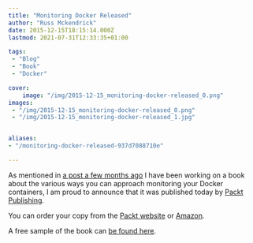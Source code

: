 ```yaml
---
title: "Monitoring Docker Released"
author: "Russ Mckendrick"
date: 2015-12-15T18:15:14.000Z
lastmod: 2021-07-31T12:33:35+01:00

tags:
 - "Blog"
 - "Book"
 - "Docker"

cover:
    image: "/img/2015-12-15_monitoring-docker-released_0.png" 
images:
 - "/img/2015-12-15_monitoring-docker-released_0.png"
 - "/img/2015-12-15_monitoring-docker-released_1.jpg"


aliases:
- "/monitoring-docker-released-937d7088710e"

---
```


As mentioned in [a post a few months ago](https://media-glass.es/2015/10/11/monitoring-docker-book/) I have been working on a book about the various ways you can approach monitoring your Docker containers, I am proud to announce that it was published today by [Packt Publishing](https://www.packtpub.com).

You can order your copy from the [Packt website](https://www.packtpub.com/virtualization-and-cloud/monitoring-docker/) or [Amazon](http://www.amazon.co.uk/Monitoring-Docker-Russ-McKendrick/dp/1785882759/).

A free sample of the book can [be found here](http://www.slideshare.net/PacktPub/monitoring-docker-sample-chapter).
